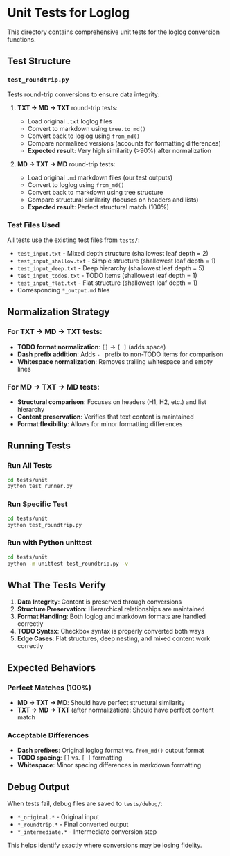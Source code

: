# Unit Tests for Loglog

This directory contains comprehensive unit tests for the loglog conversion functions.

## Test Structure

### `test_roundtrip.py`
Tests round-trip conversions to ensure data integrity:

1. **TXT → MD → TXT** round-trip tests:
   - Load original `.txt` loglog files
   - Convert to markdown using `tree.to_md()`
   - Convert back to loglog using `from_md()`
   - Compare normalized versions (accounts for formatting differences)
   - **Expected result**: Very high similarity (>90%) after normalization

2. **MD → TXT → MD** round-trip tests:
   - Load original `.md` markdown files (our test outputs)
   - Convert to loglog using `from_md()` 
   - Convert back to markdown using tree structure
   - Compare structural similarity (focuses on headers and lists)
   - **Expected result**: Perfect structural match (100%)

### Test Files Used
All tests use the existing test files from `tests/`:
- `test_input.txt` - Mixed depth structure (shallowest leaf depth = 2)
- `test_input_shallow.txt` - Simple structure (shallowest leaf depth = 1)  
- `test_input_deep.txt` - Deep hierarchy (shallowest leaf depth = 5)
- `test_input_todos.txt` - TODO items (shallowest leaf depth = 1)
- `test_input_flat.txt` - Flat structure (shallowest leaf depth = 1)
- Corresponding `*_output.md` files

## Normalization Strategy

### For TXT → MD → TXT tests:
- **TODO format normalization**: `[]` → `[ ]` (adds space)
- **Dash prefix addition**: Adds `- ` prefix to non-TODO items for comparison
- **Whitespace normalization**: Removes trailing whitespace and empty lines

### For MD → TXT → MD tests:
- **Structural comparison**: Focuses on headers (H1, H2, etc.) and list hierarchy
- **Content preservation**: Verifies that text content is maintained
- **Format flexibility**: Allows for minor formatting differences

## Running Tests

### Run All Tests
```bash
cd tests/unit
python test_runner.py
```

### Run Specific Test
```bash
cd tests/unit  
python test_roundtrip.py
```

### Run with Python unittest
```bash
cd tests/unit
python -m unittest test_roundtrip.py -v
```

## What The Tests Verify

1. **Data Integrity**: Content is preserved through conversions
2. **Structure Preservation**: Hierarchical relationships are maintained
3. **Format Handling**: Both loglog and markdown formats are handled correctly
4. **TODO Syntax**: Checkbox syntax is properly converted both ways
5. **Edge Cases**: Flat structures, deep nesting, and mixed content work correctly

## Expected Behaviors

### Perfect Matches (100%)
- **MD → TXT → MD**: Should have perfect structural similarity
- **TXT → MD → TXT** (after normalization): Should have perfect content match

### Acceptable Differences
- **Dash prefixes**: Original loglog format vs. `from_md()` output format
- **TODO spacing**: `[]` vs. `[ ]` formatting
- **Whitespace**: Minor spacing differences in markdown formatting

## Debug Output
When tests fail, debug files are saved to `tests/debug/`:
- `*_original.*` - Original input
- `*_roundtrip.*` - Final converted output  
- `*_intermediate.*` - Intermediate conversion step

This helps identify exactly where conversions may be losing fidelity.